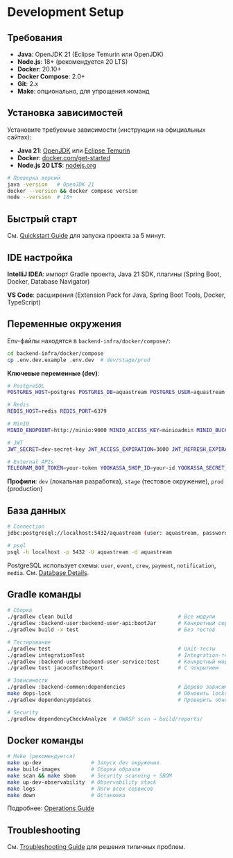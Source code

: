 # Development Setup

## Требования

- **Java**: OpenJDK 21 (Eclipse Temurin или OpenJDK)
- **Node.js**: 18+ (рекомендуется 20 LTS)
- **Docker**: 20.10+
- **Docker Compose**: 2.0+
- **Git**: 2.x
- **Make**: опционально, для упрощения команд

## Установка зависимостей

Установите требуемые зависимости (инструкции на официальных сайтах):
- **Java 21**: [OpenJDK](https://openjdk.org/) или [Eclipse Temurin](https://adoptium.net/)
- **Docker**: [docker.com/get-started](https://www.docker.com/get-started)
- **Node.js 20 LTS**: [nodejs.org](https://nodejs.org/)

```bash
# Проверка версий
java -version   # OpenJDK 21
docker --version && docker compose version
node --version  # 18+
```

## Быстрый старт

См. [Quickstart Guide](../quickstart.md) для запуска проекта за 5 минут.

## IDE настройка

**IntelliJ IDEA**: импорт Gradle проекта, Java 21 SDK, плагины (Spring Boot, Docker, Database Navigator)

**VS Code**: расширения (Extension Pack for Java, Spring Boot Tools, Docker, TypeScript)

## Переменные окружения

Env-файлы находятся в `backend-infra/docker/compose/`:

```bash
cd backend-infra/docker/compose
cp .env.dev.example .env.dev  # dev/stage/prod
```

**Ключевые переменные (dev)**:
```bash
# PostgreSQL
POSTGRES_HOST=postgres POSTGRES_DB=aquastream POSTGRES_USER=aquastream POSTGRES_PASSWORD=password123

# Redis
REDIS_HOST=redis REDIS_PORT=6379

# MinIO
MINIO_ENDPOINT=http://minio:9000 MINIO_ACCESS_KEY=minioadmin MINIO_BUCKET=aquastream

# JWT
JWT_SECRET=dev-secret-key JWT_ACCESS_EXPIRATION=3600 JWT_REFRESH_EXPIRATION=2592000

# External APIs
TELEGRAM_BOT_TOKEN=your-token YOOKASSA_SHOP_ID=your-id YOOKASSA_SECRET_KEY=your-key
```

**Профили**: `dev` (локальная разработка), `stage` (тестовое окружение), `prod` (production)

## База данных

```bash
# Connection
jdbc:postgresql://localhost:5432/aquastream (user: aquastream, password: password123)

# psql
psql -h localhost -p 5432 -U aquastream -d aquastream
```

PostgreSQL использует схемы: `user`, `event`, `crew`, `payment`, `notification`, `media`. См. [Database Details](../backend/database.md).

## Gradle команды

```bash
# Сборка
./gradlew clean build                                  # Все модули
./gradlew :backend-user:backend-user-api:bootJar       # Конкретный сервис
./gradlew build -x test                                # Без тестов

# Тестирование
./gradlew test                                         # Unit-тесты
./gradlew integrationTest                              # Integration-тесты
./gradlew :backend-user:backend-user-service:test      # Конкретный модуль
./gradlew test jacocoTestReport                        # С покрытием

# Зависимости
./gradlew :backend-common:dependencies                 # Дерево зависимостей
make deps-lock                                         # Обновить locks
./gradlew dependencyUpdates                            # Проверить обновления

# Security
./gradlew dependencyCheckAnalyze  # OWASP scan → build/reports/
```

## Docker команды

```bash
# Make (рекомендуется)
make up-dev                # Запуск dev окружения
make build-images          # Сборка образов
make scan && make sbom     # Security scanning + SBOM
make up-dev-observability  # Observability stack
make logs                  # Логи всех сервисов
make down                  # Остановка
```

Подробнее: [Operations Guide](../operations/README.md)

## Troubleshooting

См. [Troubleshooting Guide](troubleshooting.md) для решения типичных проблем.